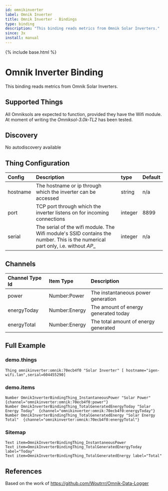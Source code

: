 ```yaml
---
id: omnikinverter
label: Omnik Inverter
title: Omnik Inverter - Bindings
type: binding
description: "This binding reads metrics from Omnik Solar Inverters."
since: 3x
install: manual
---
```


<!-- Attention authors: Do not edit directly. Please add your changes to the appropriate source repository -->

{% include base.html %}

# Omnik Inverter Binding

This binding reads metrics from Omnik Solar Inverters.

## Supported Things

All Omniksols are expected to function, provided they have the Wifi module. At
moment of writing the _Omniksol-3.0k-TL2_ has been tested.

## Discovery

No autodiscovery available

## Thing Configuration

| Config   | Description                                                                                                                    | type    | Default   |
| :------- | :------------                                                                                                                  | :-----  | :-------- |
| hostname | The hostname or ip through which the inverter can be accessed                                                                  | string  | n/a       |
| port     | TCP port through which the inverter listens on for incoming connections                                                        | integer | 8899      |
| serial   | The serial of the wifi module. The Wifi module's SSID contains the number. This is the numerical part only, i.e. without _AP__ | integer | n/a       |

## Channels

| Channel Type Id   | Item Type     | Description                          |
| :---------------- | :----------   | :------------                        |
| power             | Number:Power  | The instantaneous power generation   |
| energyToday       | Number:Energy | The amount of energy generated today |
| energyTotal       | Number:Energy | The total amount of energy generated |

## Full Example

### demo.things

```
Thing omnikinverter:omnik:70ecb4f0 "Solar Inverter" [ hostname="igen-wifi.lan",serial=604455290]
```

### demo.items

```
Number OmnikInverterBindingThing_InstantaneousPower "Solar Power" {channel="omnikinverter:omnik:70ecb4f0:power"}
Number OmnikInverterBindingThing_TotalGeneratedEnergyToday "Solar Energy Today"  {channel="omnikinverter:omnik:70ecb4f0:energyToday"}
Number OmnikInverterBindingThing_TotalGeneratedEnergy "Solar Energy Total"  {channel="omnikinverter:omnik:70ecb4f0:energyTotal"}
```

### Sitemap

```
Text item=OmnikInverterBindingThing_InstantaneousPower
Text item=OmnikInverterBindingThing_TotalGeneratedEnergyToday label="Today"
Text item=OmnikInverterBindingThing_TotalGeneratedEnergy label="Total"
```

## References

Based on the work of https://github.com/Woutrrr/Omnik-Data-Logger
